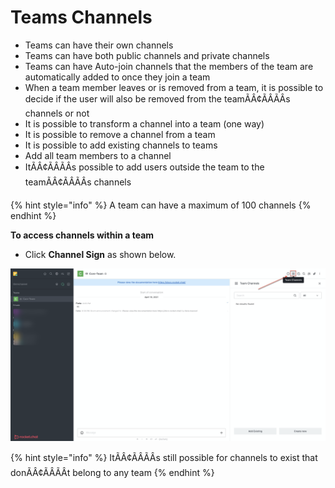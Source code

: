 # Teams Channels

* Teams can have their own channels
* Teams can have both public channels and private channels
* Teams can have Auto-join channels that the members of the team are automatically added to once they join a team
* When a team member leaves or is removed from a team, it is possible to decide if the user will also be removed from the teamÃÂ¢ÃÂÃÂs channels or not
* It is possible to transform a channel into a team (one way)
* It is possible to remove a channel from a team
* It is possible to add existing channels to teams
* Add all team members to a channel
* ItÃÂ¢ÃÂÃÂs possible to add users outside the team to the teamÃÂ¢ÃÂÃÂs channels

{% hint style="info" %}
A team can have a maximum of 100 channels
{% endhint %}

**To access channels within a team**

* Click **Channel Sign** as shown below.

![](<../../../../.gitbook/assets/image (352).png>)

{% hint style="info" %}
ItÃÂ¢ÃÂÃÂs still possible for channels to exist that donÃÂ¢ÃÂÃÂt belong to any team
{% endhint %}

